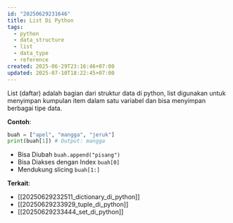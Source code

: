 ```yaml
---
id: "20250629231646"
title: List Di Python
tags:
  - python
  - data_structure
  - list
  - data_type
  - reference
created: 2025-06-29T23:16:46+07:00
updated: 2025-07-10T18:22:45+07:00
---
```


List (daftar) adalah bagian dari struktur data di python, list digunakan untuk menyimpan kumpulan item dalam satu variabel dan bisa menyimpan berbagai tipe data.

**Contoh**:

```python
buah = ["apel", "mangga", "jeruk"]
print(buah[1]) # Output: mangga
```

- Bisa Diubah `buah.append("pisang")`
- Bisa Diakses dengan Index `buah[0]`
- Mendukung slicing `buah[1:]`

**Terkait**:

- [[20250629232511_dictionary_di_python]]
- [[20250629233929_tuple_di_python]]
- [[20250629233444_set_di_python]]
